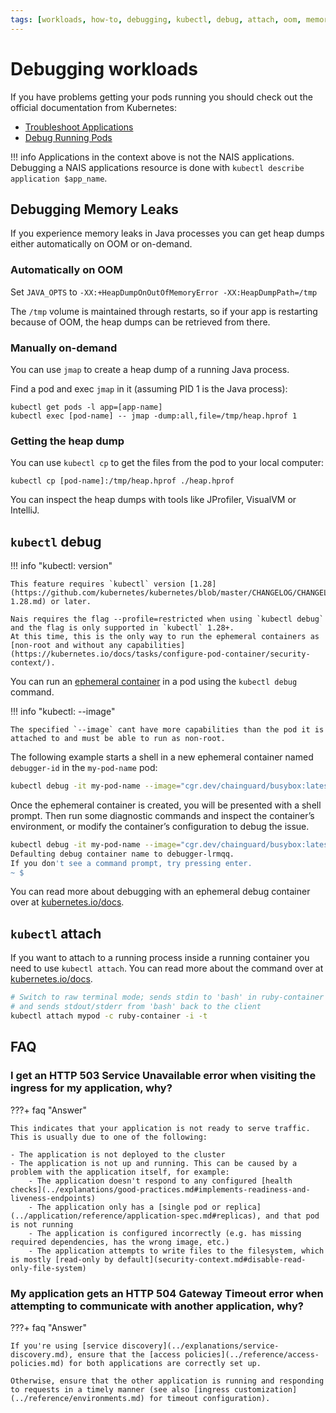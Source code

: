 ```yaml
---
tags: [workloads, how-to, debugging, kubectl, debug, attach, oom, memory, leaks]
---
```


# Debugging workloads

If you have problems getting your pods running you should check out the official documentation from Kubernetes:

- [Troubleshoot Applications](https://kubernetes.io/docs/tasks/debug-application-cluster/debug-application/)
- [Debug Running Pods](https://kubernetes.io/docs/tasks/debug-application-cluster/debug-running-pod/)


!!! info
    Applications in the context above is not the NAIS applications.
    Debugging a NAIS applications resource is done with `kubectl describe application $app_name`.

## Debugging Memory Leaks

If you experience memory leaks in Java processes you can get heap dumps either automatically on OOM or on-demand.

### Automatically on OOM

Set `JAVA_OPTS` to `-XX:+HeapDumpOnOutOfMemoryError -XX:HeapDumpPath=/tmp`

The `/tmp` volume is maintained through restarts, so if your app is restarting because of OOM, the heap dumps can be retrieved from there.

### Manually on-demand

You can use `jmap` to create a heap dump of a running Java process.

Find a pod and exec `jmap` in it (assuming PID 1 is the Java process):
```
kubectl get pods -l app=[app-name]
kubectl exec [pod-name] -- jmap -dump:all,file=/tmp/heap.hprof 1
```

### Getting the heap dump

You can use `kubectl cp` to get the files from the pod to your local computer:

```
kubectl cp [pod-name]:/tmp/heap.hprof ./heap.hprof
```

You can inspect the heap dumps with tools like JProfiler, VisualVM or IntelliJ.

## `kubectl` debug

!!! info "kubectl: version"

    This feature requires `kubectl` version [1.28](https://github.com/kubernetes/kubernetes/blob/master/CHANGELOG/CHANGELOG-1.28.md) or later.

    Nais requires the flag --profile=restricted when using `kubectl debug` and the flag is only supported in `kubectl` 1.28+.
    At this time, this is the only way to run the ephemeral containers as [non-root and without any capabilities](https://kubernetes.io/docs/tasks/configure-pod-container/security-context/).

You can run an [ephemeral container](../explanations/ephemeral-containers.md) in a pod using the `kubectl debug` command.

!!! info "kubectl: --image"

    The specified `--image` cant have more capabilities than the pod it is attached to and must be able to run as non-root.

The following example starts a shell in a new ephemeral container named `debugger-id` in the `my-pod-name` pod:

```bash
kubectl debug -it my-pod-name --image="cgr.dev/chainguard/busybox:latest" --profile=restricted -- sh
```

Once the ephemeral container is created, you will be presented with a shell prompt. Then run some diagnostic commands
and inspect the container’s environment, or modify the container’s configuration to debug the issue.

```bash
kubectl debug -it my-pod-name --image="cgr.dev/chainguard/busybox:latest" --profile=restricted -- sh
Defaulting debug container name to debugger-lrmqq.
If you don't see a command prompt, try pressing enter.
~ $
```

You can read more about debugging with an ephemeral debug container over at [kubernetes.io/docs](https://kubernetes.io/docs/tasks/debug-application-cluster/debug-running-pod/#ephemeral-container).

## `kubectl` attach

If you want to attach to a running process inside a running container you need to use `kubectl attach`.
You can read more about the command over at [kubernetes.io/docs](https://kubernetes.io/docs/reference/kubectl/generated/kubectl_attach/).

```bash
# Switch to raw terminal mode; sends stdin to 'bash' in ruby-container from pod mypod
# and sends stdout/stderr from 'bash' back to the client
kubectl attach mypod -c ruby-container -i -t
```

## FAQ

### I get an HTTP 503 Service Unavailable error when visiting the ingress for my application, why?

???+ faq "Answer"

    This indicates that your application is not ready to serve traffic. This is usually due to one of the following:

    - The application is not deployed to the cluster
    - The application is not up and running. This can be caused by a problem with the application itself, for example:
        - The application doesn't respond to any configured [health checks](../explanations/good-practices.md#implements-readiness-and-liveness-endpoints)
        - The application only has a [single pod or replica](../application/reference/application-spec.md#replicas), and that pod is not running
        - The application is configured incorrectly (e.g. has missing required dependencies, has the wrong image, etc.)
        - The application attempts to write files to the filesystem, which is mostly [read-only by default](security-context.md#disable-read-only-file-system)

### My application gets an HTTP 504 Gateway Timeout error when attempting to communicate with another application, why?

???+ faq "Answer"

    If you're using [service discovery](../explanations/service-discovery.md), ensure that the [access policies](../reference/access-policies.md) for both applications are correctly set up.

    Otherwise, ensure that the other application is running and responding to requests in a timely manner (see also [ingress customization](../reference/environments.md) for timeout configuration).
